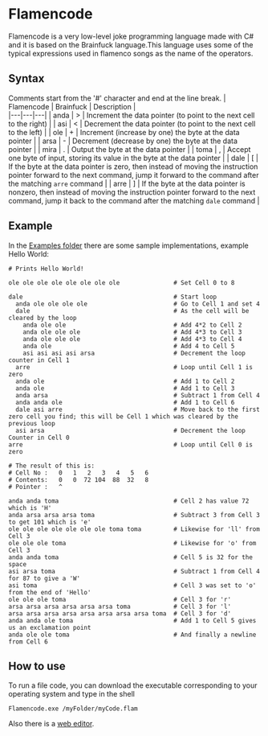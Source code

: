 # Flamencode
Flamencode is a very low-level joke programming language made with C# and it is based on the Brainfuck language.This language uses some of the typical expressions used in flamenco songs as the name of the operators.

## Syntax
Comments start from the '#' character and end at the line break.
| Flamencode | Brainfuck |  Description |  
|---|---|---|
| anda | > | Increment the data pointer (to point to the next cell to the right) |
| asi | < | Decrement the data pointer (to point to the next cell to the left) |
| ole | + | Increment (increase by one) the byte at the data pointer |
| arsa | - | Decrement (decrease by one) the byte at the data pointer |
| mira | . | Output the byte at the data pointer |
| toma | , | Accept one byte of input, storing its value in the byte at the data pointer |
| dale | [ | If the byte at the data pointer is zero, then instead of moving the instruction pointer forward to the next command, jump it forward to the command after the matching `arre` command |
| arre | ] | If the byte at the data pointer is nonzero, then instead of moving the instruction pointer forward to the next command, jump it back to the command after the matching `dale` command |

## Example
In the [Examples folder](https://github.com/josago97/Flamencode/tree/main/Examples) there are some sample implementations, example Hello World:
```
# Prints Hello World!

ole ole ole ole ole ole ole ole               # Set Cell 0 to 8
			
dale                                          # Start loop
  anda ole ole ole ole                        # Go to Cell 1 and set 4
  dale                                        # As the cell will be cleared by the loop
    anda ole ole                              # Add 4*2 to Cell 2
    anda ole ole ole                          # Add 4*3 to Cell 3
    anda ole ole ole                          # Add 4*3 to Cell 4
    anda ole                                  # Add 4 to Cell 5
    asi asi asi asi arsa                      # Decrement the loop counter in Cell 1
  arre                                        # Loop until Cell 1 is zero
  anda ole                                    # Add 1 to Cell 2
  anda ole                                    # Add 1 to Cell 3
  anda arsa                                   # Subtract 1 from Cell 4
  anda anda ole                               # Add 1 to Cell 6
  dale asi arre                               # Move back to the first zero cell you find; this will be Cell 1 which was cleared by the previous loop
  asi arsa                                    # Decrement the loop Counter in Cell 0
arre                                          # Loop until Cell 0 is zero

# The result of this is:
# Cell No :   0   1   2   3   4   5   6
# Contents:   0   0  72 104  88  32   8
# Pointer :   ^

anda anda toma                                # Cell 2 has value 72 which is 'H'
anda arsa arsa arsa toma                      # Subtract 3 from Cell 3 to get 101 which is 'e'
ole ole ole ole ole ole ole toma toma         # Likewise for 'll' from Cell 3
ole ole ole toma                              # Likewise for 'o' from Cell 3
anda anda toma                                # Cell 5 is 32 for the space
asi arsa toma                                 # Subtract 1 from Cell 4 for 87 to give a 'W'
asi toma                                      # Cell 3 was set to 'o' from the end of 'Hello'
ole ole ole toma                              # Cell 3 for 'r'
arsa arsa arsa arsa arsa arsa toma            # Cell 3 for 'l'
arsa arsa arsa arsa arsa arsa arsa arsa toma  # Cell 3 for 'd'
anda anda ole toma                            # Add 1 to Cell 5 gives us an exclamation point
anda ole ole toma                             # And finally a newline from Cell 6
```
## How to use
To run a file code, you can download the executable corresponding to your operating system and type in the shell
```
Flamencode.exe /myFolder/myCode.flam
```
Also there is a [web editor](https://josago97.github.io/Flamencode/).
